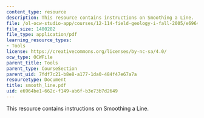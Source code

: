 ```yaml
---
content_type: resource
description: This resource contains instructions on Smoothing a Line.
file: /ol-ocw-studio-app/courses/12-114-field-geology-i-fall-2005/e6964be1662cf149ab6fb3e73b7d2649_smooth_line.pdf
file_size: 1400282
file_type: application/pdf
learning_resource_types:
- Tools
license: https://creativecommons.org/licenses/by-nc-sa/4.0/
ocw_type: OCWFile
parent_title: Tools
parent_type: CourseSection
parent_uid: 7fdf7c21-b8e8-a177-1da0-484f47e67a7a
resourcetype: Document
title: smooth_line.pdf
uid: e6964be1-662c-f149-ab6f-b3e73b7d2649
---
```

This resource contains instructions on Smoothing a Line.